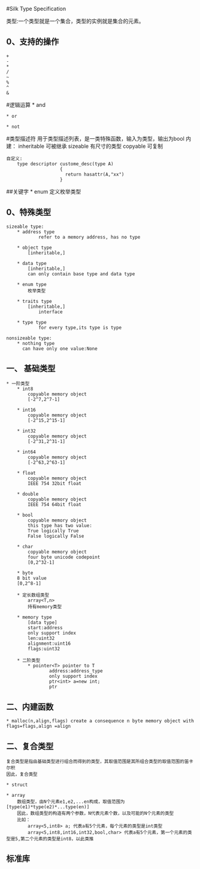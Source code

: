 #Silk Type Specification

类型:一个类型就是一个集合，类型的实例就是集合的元素。

## 0、支持的操作
    +
    -
    *
    /
    ~
    %
    ^
    &

#逻辑运算
    * and
    
    * or
    
    * not
   
                        
#类型描述符
    用于类型描述列表，是一类特殊函数，输入为类型，输出为bool
    内建：
        inheritable 可被继承
        sizeable 有尺寸的类型
        copyable 可复制
        
    自定义:
        type descriptor custome_desc(type A)
                        {
                          return hasattr(A,"xx")
                        }
##关键字
    * enum 
        定义枚举类型
    
## 0、特殊类型
    
    sizeable type:
        * address type
                refer to a memory address, has no type
            
        * object type
            [inheritable,]
            
        * data type
            [inheritable,]
            can only contain base type and data type
            
        * enum type
            枚举类型
            
        * traits type
            [inheritable,]
                interface
                
        * type type
                for every type,its type is type
    
    nonsizeable type:
        * nothing type
          can have only one value:None
    
## 一、 基础类型
    * 一阶类型
        * int8
            copyable memory object
            [-2^7,2^7-1]
        
        * int16
            copyable memory object
            [-2^15,2^15-1]
        
        * int32
            copyable memory object
            [-2^31,2^31-1]
        
        * int64
            copyable memory object
            [-2^63,2^63-1]
        
        * float
            copyable memory object
            IEEE 754 32bit float
        
        * double
            copyable memory object
            IEEE 754 64bit float
        
        * bool
            copyable memory object
            this type has two value:
            True logically True
            False logically False
        
        * char
            copyable memory object
            four byte unicode codepoint
            [0,2^32-1]
    
        * byte
        8 bit value
        [0,2^8-1]
        
        * 定长数组类型
            array<T,n>
            持有memory类型
        
        * memory type
            [data type]
            start:address
            only support index
            len:uint32
            alignment:uint16
            flags:uint32
            
        * 二阶类型
            * pointer<T> pointer to T
                    address:address_type
                    only support index
                    ptr<int> a=new int;
                    ptr
            

## 二、内建函数
    * malloc(n,align,flags) create a consequence n byte memory object with flags=flags,align =align
                    

## 二、复合类型
    复合类型是指由基础类型进行组合而得到的类型，其取值范围是其所组合类型的取值范围的笛卡尔积
    因此，复合类型
    
    * struct
    
    * array
        数组类型，由N个元素e1,e2,...en构成，取值范围为[type(e1)*type(e2)*...type(en)]
        因此，数组类型的构造有两个参数，N代表元素个数，以及可能的N个元素的类型
        比如：
            array<5,int8> a; 代表a有5个元素，每个元素的类型是int类型
            array<5,int8,int16,int32,bool,char> 代表a有5个元素，第一个元素的类型是5,第二个元素的类型是int8，以此类推
            
    
## 标准库
    